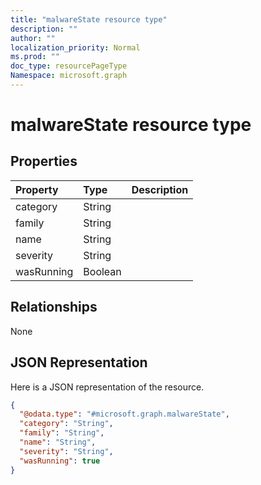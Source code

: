 ```yaml
---
title: "malwareState resource type"
description: ""
author: ""
localization_priority: Normal
ms.prod: ""
doc_type: resourcePageType
Namespace: microsoft.graph
---
```



# malwareState resource type



## Properties
|Property|Type|Description|
|:---|:---|:---|
|category|String||
|family|String||
|name|String||
|severity|String||
|wasRunning|Boolean||

## Relationships
None

## JSON Representation
Here is a JSON representation of the resource.
<!-- {
  "blockType": "resource",
  "@odata.type": "microsoft.graph.malwareState"
}
-->
``` json
{
  "@odata.type": "#microsoft.graph.malwareState",
  "category": "String",
  "family": "String",
  "name": "String",
  "severity": "String",
  "wasRunning": true
}
```

